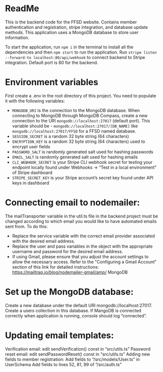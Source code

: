 # ReadMe
This is the backend code for the FFSD website. Contains member authentication and registration, stripe integration, and database update methods. This application uses a MongoDB database to store user information.

To start the application, run `npm i` in the terminal to install all the dependencies and then `npm start` to run the application. Run `stripe listen --forward-to localhost:80/api/webhook` to connect backend to Stripe integration. Default port is 80 for the backend.

# Environment variables
First create a .env in the root directory of this project. You need to populate it with the following variables:

- `MONGODB_URI` is the connection to the MongoDB database. When connecting to MongoDB through MongoDB Compass, create a new connection to the URI `mongodb://localhost:27017` (default port). This variable should be - `mongodb://localhost:27017/[DB_NAME]` like `mongodb://localhost:27017/FFSD` for a FFSD named database.
- `SESSION_SECRET` is a random 32 byte string (64 characters)
- `ENCRYPTION_KEY` is a random 32 byte string (64 characters) used to encrypt user fields
- `PASSWORD_SALT` is randomly generated salt used for hashing passwords
- `EMAIL_SALT` is randomly generated salt used for hashing emails
- `CLI_WEBHOOK_SECRET` is your Stripe CLI webhook secret for testing your endpoint locally found under Webhooks → “Test in a local environment” of Stripe dashboard
- `STRIPE_SECRET_KEY` is your Stripe account’s secret key found under API keys in dashboard

# Connecting email to nodemailer:
The mailTransporter variable in the util.ts file in the backend project must be changed according to which email you would like to have automated emails sent from. To do this:
- Replace the service variable with the correct email provider associated with the desired email address.
- Replace the user and pass variables in the object with the appropriate username and password for the desired email address.
- If using Gmail, please ensure that you adjust the account settings to allow the necessary access. Refer to the "Configuring a Gmail Account" section of this link for detailed instructions: https://mailtrap.io/blog/nodemailer-gmail/amp/
MongoDB

# Set up the MongoDB database:
Create a new database under the default URI mongodb://localhost:27017. Create a users collection in this database.
If MangoDB is connected correctly when application is running, console should log “connected”.

# Updating email templates:
Verification email: edit sendVerification() const in “src/utils.ts”
Password reset email: edit sendPasswordReset() const in “src/utils.ts”
Adding new fields to member registration:
Add fields to “/src/models/User.ts” in UserSchema
Add fields to lines 52, 81, 99 of “/src/auth.ts”


